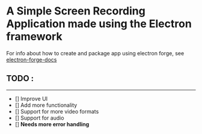 # A Simple Screen Recording Application made using the Electron framework

For info about how to create and package app using electron forge, see [electron-forge-docs](https://github.com/electron-forge/electron-forge-docs)

## TODO :
<hr>

- [] Improve UI
- [] Add more functionality
- [] Support for more video formats
- [] Support for audio
- [] **Needs more error handling**